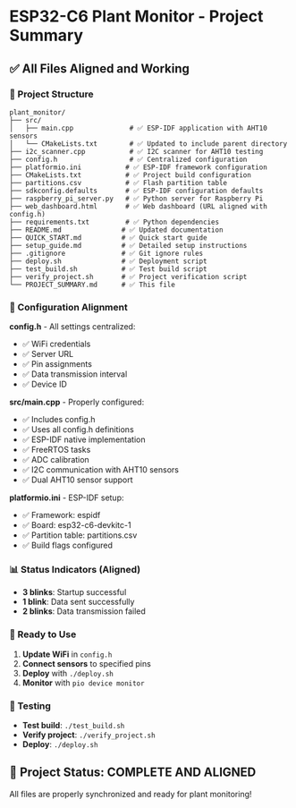 # ESP32-C6 Plant Monitor - Project Summary

## ✅ All Files Aligned and Working

### 📁 Project Structure
```
plant_monitor/
├── src/
│   ├── main.cpp              # ✅ ESP-IDF application with AHT10 sensors
│   └── CMakeLists.txt        # ✅ Updated to include parent directory
├── i2c_scanner.cpp           # ✅ I2C scanner for AHT10 testing
├── config.h                  # ✅ Centralized configuration
├── platformio.ini           # ✅ ESP-IDF framework configuration
├── CMakeLists.txt           # ✅ Project build configuration
├── partitions.csv           # ✅ Flash partition table
├── sdkconfig.defaults       # ✅ ESP-IDF configuration defaults
├── raspberry_pi_server.py   # ✅ Python server for Raspberry Pi
├── web_dashboard.html       # ✅ Web dashboard (URL aligned with config.h)
├── requirements.txt         # ✅ Python dependencies
├── README.md               # ✅ Updated documentation
├── QUICK_START.md          # ✅ Quick start guide
├── setup_guide.md          # ✅ Detailed setup instructions
├── .gitignore              # ✅ Git ignore rules
├── deploy.sh               # ✅ Deployment script
├── test_build.sh           # ✅ Test build script
├── verify_project.sh       # ✅ Project verification script
└── PROJECT_SUMMARY.md      # ✅ This file
```

### 🔧 Configuration Alignment

**config.h** - All settings centralized:
- ✅ WiFi credentials
- ✅ Server URL
- ✅ Pin assignments
- ✅ Data transmission interval
- ✅ Device ID

**src/main.cpp** - Properly configured:
- ✅ Includes config.h
- ✅ Uses all config.h definitions
- ✅ ESP-IDF native implementation
- ✅ FreeRTOS tasks
- ✅ ADC calibration
- ✅ I2C communication with AHT10 sensors
- ✅ Dual AHT10 sensor support

**platformio.ini** - ESP-IDF setup:
- ✅ Framework: espidf
- ✅ Board: esp32-c6-devkitc-1
- ✅ Partition table: partitions.csv
- ✅ Build flags configured

### 📊 Status Indicators (Aligned)
- **3 blinks**: Startup successful
- **1 blink**: Data sent successfully  
- **2 blinks**: Data transmission failed

### 🚀 Ready to Use
1. **Update WiFi** in `config.h`
2. **Connect sensors** to specified pins
3. **Deploy** with `./deploy.sh`
4. **Monitor** with `pio device monitor`

### 🧪 Testing
- **Test build**: `./test_build.sh`
- **Verify project**: `./verify_project.sh`
- **Deploy**: `./deploy.sh`

## 🎉 Project Status: COMPLETE AND ALIGNED

All files are properly synchronized and ready for plant monitoring! 
